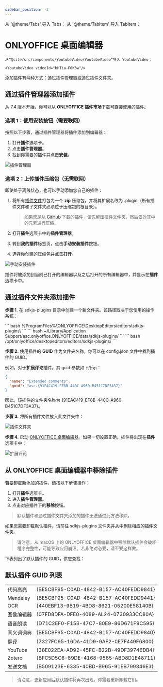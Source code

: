 ```yaml
---
sidebar_position: -3
---
```


从 '@theme/Tabs' 导入 Tabs；
从 '@theme/TabItem' 导入 TabItem；

# ONLYOFFICE 桌面编辑器

```mdx-code-block
从“@site/src/components/YoutubeVideo/YoutubeVideo”导入 YoutubeVideo；

<YoutubeVideo videoId="bHTia-F0K3w"/>
```

添加插件有两种方式：通过插件管理器或通过插件文件夹。

## 通过插件管理器添加插件

从 7.4 版本开始，你可以从 **ONLYOFFICE 插件市场**下载可直接使用的插件。

### 选项 1：使用安装按钮（需要联网）

按照以下步骤，通过插件管理器将插件添加到编辑器：

1. 打开**插件**选项卡。
2. 点击**插件管理器**。
3. 找到你需要的插件并点击**安装**。

![插件管理器](/assets/images/plugins/desktop-plugin-manager.png)

### 选项 2：上传插件压缩包（无需联网）

即使处于离线状态，也可以手动添加您自己的插件：

1. 将所有[插件文件](../../structure/configuration/configuration.md)打包为一个 **zip** 压缩包，并将其扩展名改为 .plugin（所有插件文件和子文件夹必须位于压缩包的根目录）。

   > 如果您是从 [GitHub](https://github.com/ONLYOFFICE/sdkjs-plugins) 下载的插件，请先解压插件文件夹，然后仅对其中的元素进行压缩。

2. 打开**插件**选项卡中的**插件管理器**。

3. 转到**我的插件**标签页，点击**手动安装插件**按钮。

4. 选择你创建的压缩包并点击**打开**。

![手动安装插件](/assets/images/plugins/install-manually.png)

插件将被添加到当前已打开的编辑器以及之后打开的所有编辑器中，并显示在**插件**选项卡中。

## 通过插件文件夹添加插件

**步骤 1.** 在 sdkjs-plugins 目录中创建一个新文件夹。该路径取决于您使用的操作系统：

<Tabs>
  <TabItem value="win" label="Windows">
      ``` bash
      %ProgramFiles%\ONLYOFFICE\DesktopEditors\editors\sdkjs-plugins\
      ```
  </TabItem>
  <TabItem value="mac" label="macOS">
      ``` bash
      ~/Library/Application Support/asc.onlyoffice.ONLYOFFICE/data/sdkjs-plugins/
      ```
  </TabItem>
  <TabItem value="lin" label="Linux">
      ``` bash
      /opt/onlyoffice/desktopeditors/editors/sdkjs-plugins/
      ```
  </TabItem>
</Tabs>

**步骤 2.** 使用插件的 **GUID** 作为文件夹名称。你可以在 config.json 文件中找到插件的 GUID。

例如，对于**扩展评论**插件，其 guid 参数如下所示：

``` json
{
  "name": "Extended comments",
  "guid": "asc.{91EAC419-EF8B-440C-A960-B451C7DF3A37}"
}
```

因此，该插件的文件夹名称为 \{91EAC419-EF8B-440C-A960-B451C7DF3A37\}。

**步骤 3.** 将所有插件文件放入此文件夹中：

![插件文件夹](/assets/images/plugins/plugins_folder.png)

**步骤 4.** 启动 [ONLYOFFICE 桌面编辑器](../../../desktop-editors/get-started/overview.md)。如果一切设置正确，插件将出现在**插件**选项卡中：

![扩展评论](/assets/images/plugins/extended_comments.png)

## 从 ONLYOFFICE 桌面编辑器中移除插件

若要卸载新添加的插件，请按以下步骤操作：

1. 打开**插件**选项卡。
2. 进入**插件管理器**。
3. 点击对应插件下的**移除**按钮。

> 默认插件和通过插件文件夹添加的插件无法通过此方法移除。

如果您需要卸载默认插件，请前往 sdkjs-plugins 文件夹并从中删除相应的插件文件夹。

> 请注意，从 macOS 上的 ONLYOFFICE 桌面编辑器中移除默认插件会破坏程序完整性，可能导致应用崩溃。若非绝对必要，请不要这样做。

下表列出了默认插件的 GUID，供您查找：

## 默认插件 GUID 列表

|                |                                        |
| -------------- | -------------------------------------- |
| 代码高亮        | \{BE5CBF95-C0AD-4842-B157-AC40FEDD9841\} |
| Mendeley       | \{BE5CBF95-C0AD-4842-B157-AC40FEDD9441\} |
| OCR            | \{440EBF13-9B19-4BD8-8621-05200E58140B\} |
| 图像编辑器      | \{07FD8DFA-DFE0-4089-AL24-0730933CC80A\} |
| 语音朗读        | \{D71C2EF0-F15B-47C7-80E9-86D671F9C595\} |
| 同义词词典      | \{BE5CBF95-C0AD-4842-B157-AC40FEDD9840\} |
| 翻译           | \{7327FC95-16DA-41D9-9AF2-0E7F449F6800\} |
| YouTube        | \{38E022EA-AD92-45FC-B22B-49DF39746DB4\} |
| Zotero         | \{BFC5D5C6-89DE-4168-9565-ABD8D1E48711\} |
| 发送文档        | \{B509123E-6335-40BD-B965-91EB799346E3\} |

> 请注意，更新应用后默认插件将再次出现，你需要重新卸载它们。
